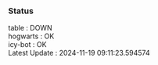 ### Status


table : DOWN  
hogwarts : OK  
icy-bot : OK  
Latest Update : 2024-11-19 09:11:23.594574
